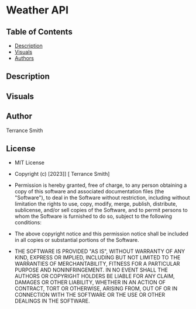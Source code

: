 # Weather API

## Table of Contents
- [Description](#description)
- [Visuals](#visuals)
- [Authors](#authors)

## Description



## Visuals

## Author

Terrance Smith

## License
* MIT License

* Copyright (c) [2023]] [ Terrance Smith]

* Permission is hereby granted, free of charge, to any person obtaining a copy
of this software and associated documentation files (the "Software"), to deal
in the Software without restriction, including without limitation the rights
to use, copy, modify, merge, publish, distribute, sublicense, and/or sell
copies of the Software, and to permit persons to whom the Software is
furnished to do so, subject to the following conditions:

* The above copyright notice and this permission notice shall be included in all
copies or substantial portions of the Software.

* THE SOFTWARE IS PROVIDED "AS IS", WITHOUT WARRANTY OF ANY KIND, EXPRESS OR
IMPLIED, INCLUDING BUT NOT LIMITED TO THE WARRANTIES OF MERCHANTABILITY,
FITNESS FOR A PARTICULAR PURPOSE AND NONINFRINGEMENT. IN NO EVENT SHALL THE
AUTHORS OR COPYRIGHT HOLDERS BE LIABLE FOR ANY CLAIM, DAMAGES OR OTHER
LIABILITY, WHETHER IN AN ACTION OF CONTRACT, TORT OR OTHERWISE, ARISING FROM,
OUT OF OR IN CONNECTION WITH THE SOFTWARE OR THE USE OR OTHER DEALINGS IN THE
SOFTWARE.
